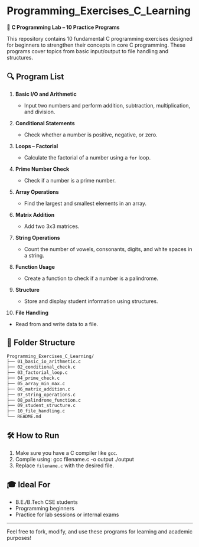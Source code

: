# Programming_Exercises_C_Learning

🔷 **C Programming Lab – 10 Practice Programs**

This repository contains 10 fundamental C programming exercises designed for beginners to strengthen their concepts in core C programming. These programs cover topics from basic input/output to file handling and structures.

## 🔍 Program List

1. **Basic I/O and Arithmetic**
   - Input two numbers and perform addition, subtraction, multiplication, and division.

2. **Conditional Statements**
   - Check whether a number is positive, negative, or zero.

3. **Loops – Factorial**
   - Calculate the factorial of a number using a `for` loop.

4. **Prime Number Check**
   - Check if a number is a prime number.

5. **Array Operations**
   - Find the largest and smallest elements in an array.

6. **Matrix Addition**
   - Add two 3x3 matrices.

7. **String Operations**
   - Count the number of vowels, consonants, digits, and white spaces in a string.

8. **Function Usage**
   - Create a function to check if a number is a palindrome.

9. **Structure**
   - Store and display student information using structures.

10. **File Handling**
   - Read from and write data to a file.

## 📁 Folder Structure

```bash
Programming_Exercises_C_Learning/
├── 01_basic_io_arithmetic.c
├── 02_conditional_check.c
├── 03_factorial_loop.c
├── 04_prime_check.c
├── 05_array_min_max.c
├── 06_matrix_addition.c
├── 07_string_operations.c
├── 08_palindrome_function.c
├── 09_student_structure.c
├── 10_file_handling.c
└── README.md
```

## 🛠️ How to Run

1. Make sure you have a C compiler like `gcc`.
2. Compile using:
   gcc filename.c -o output
   ./output
3. Replace `filename.c` with the desired file.

## 🎓 Ideal For

- B.E./B.Tech CSE students
- Programming beginners
- Practice for lab sessions or internal exams

---

Feel free to fork, modify, and use these programs for learning and academic purposes!